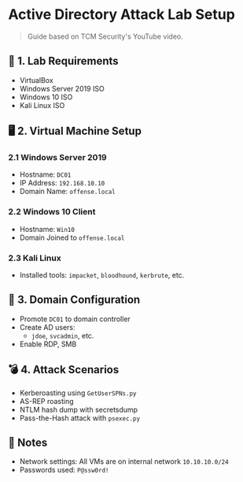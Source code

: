 # Active Directory Attack Lab Setup

> Guide based on TCM Security's YouTube video.

## 🧰 1. Lab Requirements

- VirtualBox
- Windows Server 2019 ISO
- Windows 10 ISO
- Kali Linux ISO

## 🖥️ 2. Virtual Machine Setup

### 2.1 Windows Server 2019
- Hostname: `DC01`
- IP Address: `192.168.10.10`
- Domain Name: `offense.local`

### 2.2 Windows 10 Client
- Hostname: `Win10`
- Domain Joined to `offense.local`

### 2.3 Kali Linux
- Installed tools: `impacket`, `bloodhound`, `kerbrute`, etc.

## 🔁 3. Domain Configuration

- Promote `DC01` to domain controller
- Create AD users:
  - `jdoe`, `svcadmin`, etc.
- Enable RDP, SMB

## 💣 4. Attack Scenarios

- Kerberoasting using `GetUserSPNs.py`
- AS-REP roasting
- NTLM hash dump with secretsdump
- Pass-the-Hash attack with `psexec.py`

## 📌 Notes

- Network settings: All VMs are on internal network `10.10.10.0/24`
- Passwords used: `P@ssw0rd!`

